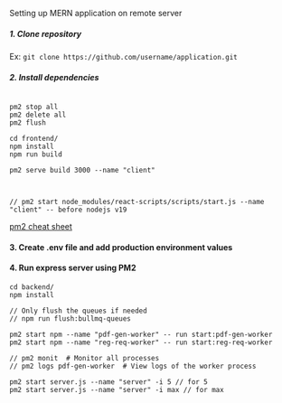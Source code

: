 Setting up MERN application on remote server

##### 1. Clone repository

Ex: `git clone https://github.com/username/application.git`

##### 2. Install dependencies
```

pm2 stop all	
pm2 delete all
pm2 flush

cd frontend/
npm install
npm run build

pm2 serve build 3000 --name "client"



// pm2 start node_modules/react-scripts/scripts/start.js --name "client" -- before nodejs v19
```

[pm2 cheat sheet](https://devhints.io/pm2)

#### 3. Create .env file and add production environment values

#### 4. Run express server using PM2
```
cd backend/
npm install

// Only flush the queues if needed
// npm run flush:bullmq-queues

pm2 start npm --name "pdf-gen-worker" -- run start:pdf-gen-worker
pm2 start npm --name "reg-req-worker" -- run start:reg-req-worker

// pm2 monit  # Monitor all processes
// pm2 logs pdf-gen-worker  # View logs of the worker process

pm2 start server.js --name "server" -i 5 // for 5
pm2 start server.js --name "server" -i max // for max

```
